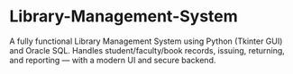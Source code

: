 # Library-Management-System
A fully functional Library Management System using Python (Tkinter GUI) and Oracle SQL. Handles student/faculty/book records, issuing, returning, and reporting — with a modern UI and secure backend.
